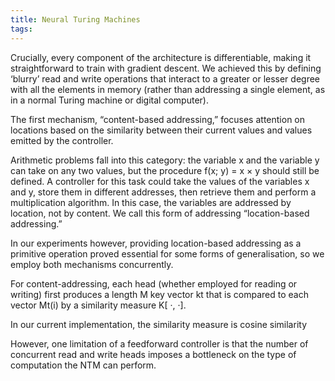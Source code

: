 ```yaml
---
title: Neural Turing Machines
tags: 
---
```


Crucially, every component of the architecture is differentiable, making it straightforward to train with gradient descent. We achieved this by defining ‘blurry’ read and write operations that interact to a greater or lesser degree with all the elements in memory (rather than addressing a single element, as in a normal Turing machine or digital computer). 

The first mechanism, “content-based addressing,” focuses attention on locations based on the similarity between their current values and values emitted by the controller.

Arithmetic problems fall into this category: the variable x and the variable y can take on any two values, but the procedure f(x; y) = x × y should still be defined. A controller for this task could take the values of the variables x and y, store them in different addresses, then retrieve them and perform a multiplication algorithm. In this case, the variables are addressed by location, not by content. We call this form of addressing “location-based addressing.”

In our experiments however, providing location-based addressing as a primitive operation proved essential for some forms of generalisation, so we employ both mechanisms concurrently.

For content-addressing, each head (whether employed for reading or writing) first produces a length M key vector kt that is compared to each vector Mt(i) by a similarity measure K[ ·, ·].

In our current implementation, the similarity measure is cosine similarity

However, one limitation of a feedforward controller is that the number of concurrent read and write heads imposes a bottleneck on the type of computation the NTM can perform. 